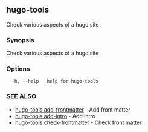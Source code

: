 ## hugo-tools

Check various aspects of a hugo site

### Synopsis

Check various aspects of a hugo site

### Options

```
  -h, --help   help for hugo-tools
```

### SEE ALSO

* [hugo-tools add-frontmatter](hugo-tools_add-frontmatter.md)	 - Add front matter
* [hugo-tools add-intro](hugo-tools_add-intro.md)	 - Add intro
* [hugo-tools check-frontmatter](hugo-tools_check-frontmatter.md)	 - Check front matter


